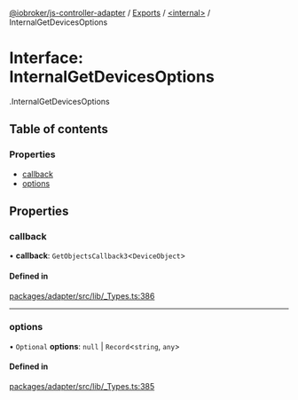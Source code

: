 [@iobroker/js-controller-adapter](../README.md) / [Exports](../modules.md) / [<internal\>](../modules/internal_.md) / InternalGetDevicesOptions

# Interface: InternalGetDevicesOptions

[<internal>](../modules/internal_.md).InternalGetDevicesOptions

## Table of contents

### Properties

- [callback](internal_.InternalGetDevicesOptions.md#callback)
- [options](internal_.InternalGetDevicesOptions.md#options)

## Properties

### callback

• **callback**: `GetObjectsCallback3`<`DeviceObject`\>

#### Defined in

[packages/adapter/src/lib/_Types.ts:386](https://github.com/ioBroker/ioBroker.js-controller/blob/8243bedf/packages/adapter/src/lib/_Types.ts#L386)

___

### options

• `Optional` **options**: ``null`` \| `Record`<`string`, `any`\>

#### Defined in

[packages/adapter/src/lib/_Types.ts:385](https://github.com/ioBroker/ioBroker.js-controller/blob/8243bedf/packages/adapter/src/lib/_Types.ts#L385)
